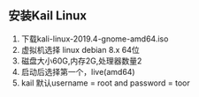 ## 安装Kail Linux
1. 下载kali-linux-2019.4-gnome-amd64.iso    
2. 虚拟机选择 linux debian 8.x 64位 
3. 磁盘大小60G,内存2G,处理器数量2   
4. 启动后选择第一个，live(amd64)    
5. kail 默认username = root and password = toor 
